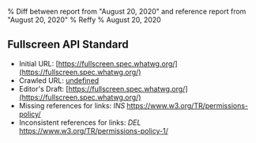 % Diff between report from "August 20, 2020" and reference report from "August 20, 2020"
% Reffy
% August 20, 2020

## Fullscreen API Standard

- Initial URL: [https://fullscreen.spec.whatwg.org/](https://fullscreen.spec.whatwg.org/)
- Crawled URL: [undefined](undefined)
- Editor's Draft: [https://fullscreen.spec.whatwg.org/](https://fullscreen.spec.whatwg.org/)
- Missing references for links: *INS* https://www.w3.org/TR/permissions-policy/
- Inconsistent references for links: *DEL* https://www.w3.org/TR/permissions-policy-1/


